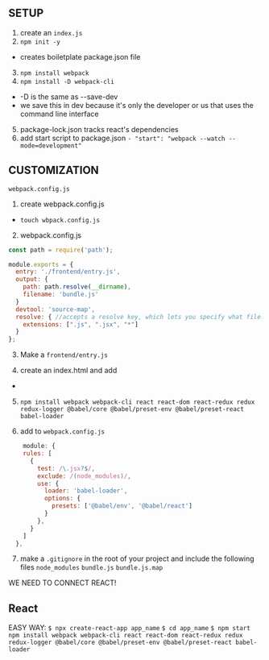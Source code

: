 ## SETUP

1. create an `index.js`
2. `npm init -y`
  - creates boiletplate package.json file
3. `npm install webpack`
4. `npm install -D webpack-cli`
  - -D is the same as --save-dev 
  - we save this in dev because it's only the developer or us that uses the command line interface

5. package-lock.json tracks react's dependencies
6. add start script to package.json
  `- "start": "webpack --watch --mode=development"`

## CUSTOMIZATION

`webpack.config.js`
1. create webpack.config.js
  - `touch wbpack.config.js`

2. webpack.config.js
```js
const path = require('path');

module.exports = {
  entry: './frontend/entry.js',
  output: {
    path: path.resolve(__dirname),
    filename: 'bundle.js'
  }
  devtool: 'source-map',
  resolve: { //accepts a resolve key, which lets you specify what file extensions to process without explicitly naming them when we import export. You must include the star matcher '*' to be able to include files with an explicit extension.
    extensions: [".js", ".jsx", "*"] 
  }
};
```

3. Make a `frontend/entry.js`

4. create an index.html and add
  - <script src="./bundle.js"></script>

5. `npm install webpack webpack-cli react react-dom react-redux redux redux-logger @babel/core @babel/preset-env @babel/preset-react babel-loader`

6. add to `webpack.config.js`
```js
    module: {
    rules: [
      { 
        test: /\.jsx?$/, 
        exclude: /(node_modules)/, 
        use: {
          loader: 'babel-loader', 
          options: { 
            presets: ['@babel/env', '@babel/react'] 
          }
        },
      }
    ]
  },
```
  
  7. make a `.gitignore` in the root of your project and include the following files
    `node_modules`
    `bundle.js`
    `bundle.js.map`

WE NEED TO CONNECT REACT!

## React

EASY WAY:
`$ npx create-react-app app_name`
`$ cd app_name`
`$ npm start`
`npm install webpack webpack-cli react react-dom react-redux redux redux-logger @babel/core @babel/preset-env @babel/preset-react babel-loader`




